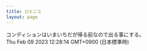 ```yaml
---
title: ひとこと
layout: page
---
```

<div class="box" dt="1675913294512">
  コンディションはいまいちだが帰る前なので出る事にする。
  <div class="content is-small">Thu Feb 09 2023 12:28:14 GMT+0900 (日本標準時)</div>
</div>
